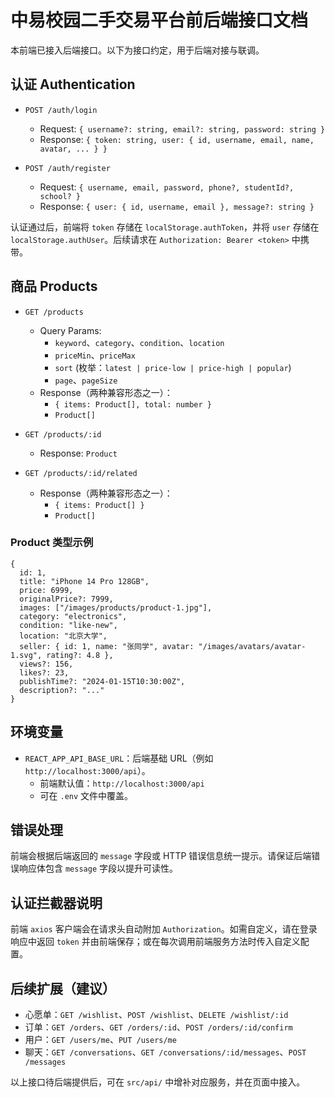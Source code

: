 # 中易校园二手交易平台前后端接口文档

本前端已接入后端接口。以下为接口约定，用于后端对接与联调。

## 认证 Authentication

- `POST /auth/login`
  - Request: `{ username?: string, email?: string, password: string }`
  - Response: `{ token: string, user: { id, username, email, name, avatar, ... } }`

- `POST /auth/register`
  - Request: `{ username, email, password, phone?, studentId?, school? }`
  - Response: `{ user: { id, username, email }, message?: string }`

认证通过后，前端将 `token` 存储在 `localStorage.authToken`，并将 `user` 存储在 `localStorage.authUser`。后续请求在 `Authorization: Bearer <token>` 中携带。

## 商品 Products

- `GET /products`
  - Query Params:
    - `keyword`、`category`、`condition`、`location`
    - `priceMin`、`priceMax`
    - `sort` (枚举：`latest | price-low | price-high | popular`)
    - `page`、`pageSize`
  - Response（两种兼容形态之一）：
    - `{ items: Product[], total: number }`
    - `Product[]`

- `GET /products/:id`
  - Response: `Product`

- `GET /products/:id/related`
  - Response（两种兼容形态之一）：
    - `{ items: Product[] }`
    - `Product[]`

### Product 类型示例
```
{
  id: 1,
  title: "iPhone 14 Pro 128GB",
  price: 6999,
  originalPrice?: 7999,
  images: ["/images/products/product-1.jpg"],
  category: "electronics",
  condition: "like-new",
  location: "北京大学",
  seller: { id: 1, name: "张同学", avatar: "/images/avatars/avatar-1.svg", rating?: 4.8 },
  views?: 156,
  likes?: 23,
  publishTime?: "2024-01-15T10:30:00Z",
  description?: "..."
}
```

## 环境变量

- `REACT_APP_API_BASE_URL`：后端基础 URL（例如 `http://localhost:3000/api`）。
  - 前端默认值：`http://localhost:3000/api`
  - 可在 `.env` 文件中覆盖。

## 错误处理

前端会根据后端返回的 `message` 字段或 HTTP 错误信息统一提示。请保证后端错误响应体包含 `message` 字段以提升可读性。

## 认证拦截器说明

前端 `axios` 客户端会在请求头自动附加 `Authorization`。如需自定义，请在登录响应中返回 `token` 并由前端保存；或在每次调用前端服务方法时传入自定义配置。

## 后续扩展（建议）

- 心愿单：`GET /wishlist`、`POST /wishlist`、`DELETE /wishlist/:id`
- 订单：`GET /orders`、`GET /orders/:id`、`POST /orders/:id/confirm`
- 用户：`GET /users/me`、`PUT /users/me`
- 聊天：`GET /conversations`、`GET /conversations/:id/messages`、`POST /messages`

以上接口待后端提供后，可在 `src/api/` 中增补对应服务，并在页面中接入。